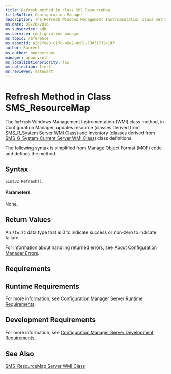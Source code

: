 ```yaml
---
title: Refresh method in class SMS_ResourceMap
titleSuffix: Configuration Manager
description: The Refresh Windows Management Instrumentation class method, in Configuration Manager, updates resource and inventory class definitions.
ms.date: 09/20/2016
ms.subservice: sdk
ms.service: configuration-manager
ms.topic: reference
ms.assetid: a2d1fee0-c1fc-49a2-8c01-73d31732e1d7
author: Banreet
ms.author: banreetkaur
manager: apoorvseth
ms.localizationpriority: low
ms.collection: tier3
ms.reviewer: mstewart
---
```

# Refresh Method in Class SMS_ResourceMap
The `Refresh` Windows Management Instrumentation (WMI) class method, in Configuration Manager, updates resource (classes derived from [SMS_R_System Server WMI Class](../../../../../develop/reference/core/clients/manage/sms_r_system-server-wmi-class.md)) and inventory (classes derived from [SMS_G_System_Current Server WMI Class](../../../../../develop/reference/core/clients/manage/sms_g_system_current-server-wmi-class.md)) class definitions.

 The following syntax is simplified from Manage Object Format (MOF) code and defines the method.

## Syntax

```
SInt32 Refresh();
```

#### Parameters
 None.

## Return Values
 An `SInt32` data type that is 0 to indicate success or non-zero to indicate failure.

 For information about handling returned errors, see [About Configuration Manager Errors](../../../../../develop/core/understand/about-configuration-manager-errors.md).

## Requirements

## Runtime Requirements
 For more information, see [Configuration Manager Server Runtime Requirements](../../../../../develop/core/reqs/server-runtime-requirements.md).

## Development Requirements
 For more information, see [Configuration Manager Server Development Requirements](../../../../../develop/core/reqs/server-development-requirements.md).

## See Also
 [SMS_ResourceMap Server WMI Class](../../../../../develop/reference/core/clients/manage/sms_resourcemap-server-wmi-class.md)
